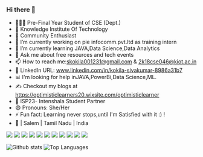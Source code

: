 ### Hi there 👋
-	👩🏼‍🎓 Pre-Final Year Student of CSE (Dept.)
-	🏫 Knowledge Institute Of Technology
-	📢 Community Enthusiast
- 🔭 I’m currently working on pie infocomm.pvt.ltd as training intern
- 🌱 I’m currently learning JAVA,Data Science,Data Analytics
- 💬 Ask me about free resources and tech events
- 📫 How to reach me:skokila001231@gmail.com & 2k18cse046@kiot.ac.in
-	💙 LinkedIn URL: www.linkedin.com/in/kokila-sivakumar-8986a31b7
-	📊 I'm looking for help inJAVA,PowerBi,Data Science,ML.
-	✍️ Checkout my blogs at https://optimisticlearners20.wixsite.com/optimisticlearner
-	💎 ISP23- Intenshala Student Partner
- 😄 Pronouns: She/Her 
- ⚡ Fun fact: Learning never stops,until I'm Satisfied with it :) !
- 📍 | Salem | Tamil Nadu | India

<img src="https://img.shields.io/badge/-C-A8B9CC?logo=c&logoColor=fff"> <img src="https://img.shields.io/badge/-PYTHON-3776AB?logo=python&logoColor=fff">
<img src="https://img.shields.io/badge/-JAVA-007396?logo=java&logoColor=fff"> <img src="https://img.shields.io/badge/-CANVA-00C4CC?logo=canva&logoColor=fff">
<img src="https://img.shields.io/badge/-WIX-000000?logo=wix&logoColor=fff"> <img src="https://img.shields.io/badge/-MICROSOFT%20WORD-2B579A?logo=microsoft%20word&logoColor=fff">
<img src="https://img.shields.io/badge/-DATACAMP-03EF62?logo=datacamp&logoColor=fff"> <img src="https://img.shields.io/badge/-UDEMY-EC5252?logo=udemy&logoColor=fff">
<img src="https://img.shields.io/badge/-GOOGLE%20COLAB-F9AB00?logo=google%20colab&logoColor=fff"> <img src="https://img.shields.io/badge/-NUMPY-013243?logo=numpy&logoColor=fff">
<img src="https://img.shields.io/badge/-PANDAS-150458?logo=pandas&logoColor=fff">


![Github stats](https://github-readme-stats.vercel.app/api?username=KokilaSivakumar&count_private=true&show_icons=true&theme=radical)
![Top Languages](https://github-readme-stats.vercel.app/api/top-langs/?username=KOKILASIVAKUMAR&show_icons=true&theme=radical)
